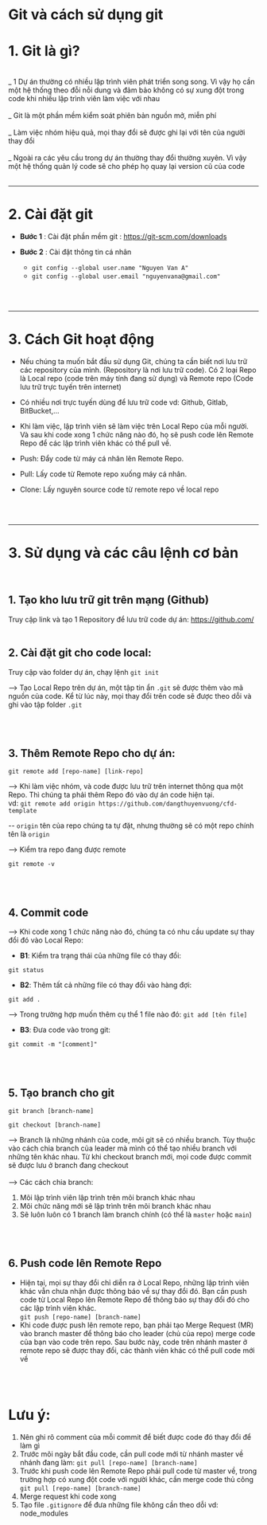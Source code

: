 # Git và cách sử dụng git

# 1. Git là gì?
<br />
_ 1 Dự án thường có nhiều lập trình viên phát triển song song. Vì vậy họ cần một hệ thống theo đỗi nỗi dung và đảm bảo không có sự xung đột trong code khi nhiều lập trình viên làm việc với nhau
<br />
<br />
_ Git là một phần mềm kiểm soát phiên bản nguồn mở, miễn phí 
<br />
<br />
_ Làm việc nhóm hiệu quả, mọi thay đổi sẽ được ghi lại với tên của người thay đổi
<br />
<br />
_ Ngoài ra các yêu cầu trong dự án thường thay đổi thường xuyên. Vì vậy một hệ thống quản lý code sẽ cho phép họ quay lại version cũ của code
<br />
<br />

---------
# 2. Cài đặt git
- **Bước 1** : Cài đặt phần mềm git : https://git-scm.com/downloads

- **Bước 2** : Cài đặt thông tin cá nhân

  - `git config --global user.name "Nguyen Van A"`
  - `git config --global user.email "nguyenvana@gmail.com"`

<br />
<br />

--------
# 3. Cách Git hoạt động

- Nếu chúng ta muốn bắt đầu sử dụng Git, chúng ta cần biết nơi lưu trữ các repository của mình. (Repository là nơi lưu trữ code). Có 2 loại Repo là Local repo (code trên máy tính đang sử dụng) và Remote repo (Code lưu trữ trực tuyến trên internet)


- Có nhiều nơi trực tuyến dùng để lưu trữ code vd: Github, Gitlab, BitBucket,...

- Khi làm việc, lập trình viên sẽ làm việc trên Local Repo của mỗi người. Và sau khi code xong 1 chức năng nào đó, họ sẽ push code lên Remote Repo để các lập trình viên khác có thể pull về.


* Push: Đẩy code từ máy cá nhân lên Remote Repo.

* Pull: Lấy code từ Remote repo xuống máy cá nhân.

* Clone: Lấy nguyên source code từ remote repo về local repo
<br />
<br />

--------
# 3. Sử dụng và các câu lệnh cơ bản
<br />

## 1. Tạo kho lưu trữ git trên mạng (Github)
Truy cập link và tạo 1 Repository để lưu trữ code dự án: https://github.com/
<br />
<br />

## 2. Cài đặt git cho code local: 
Truy cập vào folder dự án, chạy lệnh `git init`


--> Tạo Local Repo trên dự án, một tập tin ẩn `.git` sẽ được thêm vào mã nguồn của code. Kể từ lúc này, mọi thay đổi trên  code sẽ được theo dỗi và ghi vào tập folder `.git`


<br />
<br />

## 3. Thêm Remote Repo cho dự án: 
`git remote add [repo-name] [link-repo]`


--> Khi làm việc nhóm, và code được lưu trữ trên internet thông qua một Repo. Thì chúng ta phải thêm Repo đó vào dự án code hiện tại.\
vd: `git remote add origin https://github.com/dangthuyenvuong/cfd-template`

-- `origin` tên của repo chúng ta tự đặt, nhưng thường sẽ có một repo chính tên là `origin`

--> Kiểm tra repo đang được remote

`git remote -v`

<br />
<br />


## 4. Commit code
--> Khi code xong 1 chức năng nào đó, chúng ta có nhu cầu update sự thay đổi đó vào Local Repo:

- **B1**: Kiểm tra trạng thái của những file có thay đổi: 

`git status`

- **B2**: Thêm tất cả những file có thay đổi vào hàng đợi: 

`git add .`


  --> Trong trường hợp muốn thêm cụ thể 1 file nào đó: `git add [tên file]`
  
- **B3**: Đưa code vào trong git: 

`git commit -m "[comment]"`

<br />
<br />

## 5. Tạo branch cho git
`git branch [branch-name]`

`git checkout [branch-name]`

--> Branch là những nhánh của code, mõi git sẽ có nhiều branch. Tùy thuộc vào cách chia branch của leader mà mình có thể tạo nhiều branch với những tên khác nhau. Từ khi checkout branch mới, mọi code được commit sẽ được lưu ở branch đang checkout \
<br />
--> Các cách chia branch:
1. Mõi lập trình viên lập trình trên mõi branch khác nhau
2. Mõi chức năng mới sẽ lập trình trên mõi branch khác nhau
3. Sẽ luôn luôn có 1 branch làm branch chính (có thể là `master` hoặc `main`)
<br />
<br />


## 6. Push code lên Remote Repo
- Hiện tại, mọi sự thay đổi chỉ diễn ra ở Local Repo, những lập trình viên khác vẫn chưa nhận được thông báo về sự thay đổi đó. Bạn cần push code từ Local Repo lên Remote Repo để thông báo sự thay đổi đó cho các lập trình viên khác.\
`git push [repo-name] [branch-name]`
- Khi code được push lên remote repo, bạn phải tạo Merge Request (MR) vào branch master để thông báo cho leader (chủ của repo) merge code của bạn vào code trên repo. Sau bước này, code trên nhánh master ở remote repo sẽ được thay đổi, các thành viên khác có thể pull code mới về
<br />
<br />

# Lưu ý:
1. Nên ghi rõ comment của mỗi commit để biết được code đó thay đổi để làm gì
2. Trước mõi ngày bắt đầu code, cần pull code mới từ nhánh master về nhánh đang làm: `git pull [repo-name] [branch-name]`
3. Trước khi push code lên Remote Repo phải pull code từ master về, trong trường hợp có xung đột code với người khác, cần merge code thủ công `git pull [repo-name] [branch-name]`
4. Merge request khi code xong
5. Tạo file `.gitignore` để đưa những file không cần theo dỗi vd: node_modules
